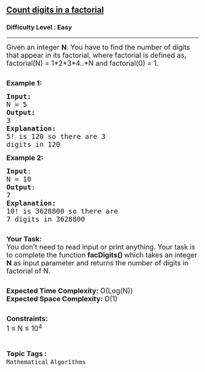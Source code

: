 <h2><a href="https://www.geeksforgeeks.org/problems/count-digits-in-a-factorial3957/0">Count digits in a factorial</a></h2><h3>Difficulty Level : Easy</h3><hr><div class="problems_problem_content__Xm_eO"><p><span style="font-size:18px">Given an integer <strong>N</strong>. You have to find the number of digits that appear in its factorial, where factorial is defined as, factorial(N) = 1*2*3*4..*N and factorial(0) = 1.</span><br>
&nbsp;</p>

<p><strong><span style="font-size:18px">Example 1:</span></strong></p>

<pre><span style="font-size:18px"><strong>Input:</strong>
</span><span style="font-size:20px"><span style="font-size:18px">N = 5
<strong>Output:
</strong>3<strong>
Explanation:
</strong>5! is 120 so there are 3
digits in 120</span>
</span></pre>

<p><span style="font-size:18px"><strong>Example 2:</strong></span></p>

<pre><span style="font-size:18px"><strong>Input</strong>:
N = 10
<strong>Output</strong>:
7
<strong>Explanation:
</strong></span><span style="font-size:20px"><span style="font-size:18px">10! is </span></span><span style="font-size:18px">3628800</span><span style="font-size:20px"><span style="font-size:18px"> so there are</span></span><span style="font-size:20px"><span style="font-size:18px">
7 digits in </span></span><span style="font-size:18px">3628800
</span></pre>

<p><br>
<span style="font-size:18px"><strong>Your Task: </strong></span><br>
<span style="font-size:18px">You don't need to read input or print anything. Your task is to complete the function <strong>facDigits() </strong>which takes an integer <strong>N</strong> as input parameter and returns the number of digits in factorial of N.</span><br>
&nbsp;</p>

<p><span style="font-size:18px"><strong>Expected Time Complexity: </strong>O(Log(N))<br>
<strong>Expected Space Complexity: </strong>O(1)</span><br>
&nbsp;</p>

<p><span style="font-size:18px"><strong>Constraints:</strong><br>
1 ≤ N ≤ 10<sup>4</sup></span></p>
</div><br><p><span style=font-size:18px><strong>Topic Tags : </strong><br><code>Mathematical</code>&nbsp;<code>Algorithms</code>&nbsp;